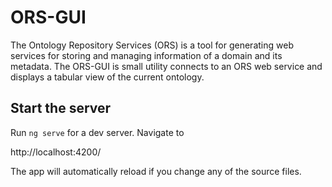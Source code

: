 # ORS-GUI
The Ontology Repository Services (ORS) is a tool for generating web services for storing and managing information of a domain and its metadata.
The ORS-GUI is small utility connects to an ORS web service and displays a tabular view of the current ontology.
 
 
## Start the server
Run `ng serve` for a dev server. Navigate to 

http://localhost:4200/ 

The app will automatically reload if you change any of the source files.
